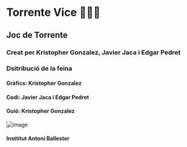 # Torrente Vice 🚬💶🔪
## Joc de Torrente
### Creat per Kristopher Gonzalez, Javier Jaca i Edgar Pedret
### Dsitribució de la feina
#### Gràfics: Kristopher Gonzalez
#### Codi: Javier Jaca i Edgar Pedret 
#### Guió: Kristopher Gonzalez
![image](https://github.com/user-attachments/assets/d805a53e-4b6b-411f-ac53-519fdae5fd1a)
#### Insttitut Antoni Ballester
